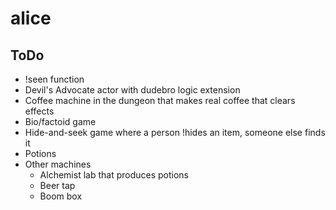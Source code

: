alice
=====

ToDo
----

* !seen function
* Devil's Advocate actor with dudebro logic extension
* Coffee machine in the dungeon that makes real coffee that clears effects
* Bio/factoid game
* Hide-and-seek game where a person !hides an item, someone else finds it
* Potions
* Other machines
  * Alchemist lab that produces potions
  * Beer tap
  * Boom box